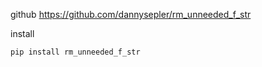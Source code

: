 
github
https://github.com/dannysepler/rm_unneeded_f_str

install
```bash
pip install rm_unneeded_f_str
```

